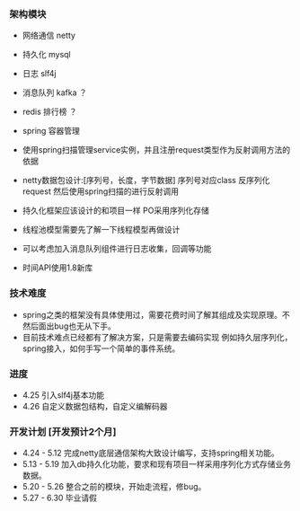 ### 架构模块
*   网络通信  netty
*   持久化    mysql
*   日志      slf4j
*   消息队列  kafka ？
*   redis    排行榜 ？
*   spring   容器管理


* 使用spring扫描管理service实例，并且注册request类型作为反射调用方法的依据
* netty数据包设计:[序列号，长度，字节数据] 序列号对应class 反序列化request 然后使用spring扫描的进行反射调用
* 持久化框架应该设计的和项目一样 PO采用序列化存储
* 线程池模型需要先了解一下线程模型再做设计
* 可以考虑加入消息队列组件进行日志收集，回调等功能
* 时间API使用1.8新库

### 技术难度
* spring之类的框架没有具体使用过，需要花费时间了解其组成及实现原理。不然后面出bug也无从下手。
* 目前技术难点已经都有了解决方案，只是需要去编码实现 例如持久层序列化，spring接入，如何手写一个简单的事件系统。


### 进度
* 4.25 引入slf4j基本功能
* 4.26 自定义数据包结构，自定义编解码器

### 开发计划 [开发预计2个月]
* 4.24 - 5.12 完成netty底层通信架构大致设计编写，支持spring相关功能。
* 5.13 - 5.19 加入db持久化功能，要求和现有项目一样采用序列化方式存储业务数据。
* 5.20 - 5.26 整合之前的模块，开始走流程，修bug。
* 5.27 - 6.30 毕业请假


